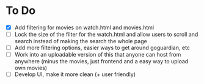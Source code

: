 # To Do
- [x] Add filtering for movies on watch.html and movies.html 
- [ ] Lock the size of the filter for the watch.html and allow users to scroll and search instead of making the search the whole page
- [ ] Add more filtering options, easier ways to get around goguardian, etc
- [ ] Work into an uploadable version of this that anyone can host from anywhere (minus the movies, just frontend and a easy way to upload own movies)
- [ ] Develop UI, make it more clean (+ user friendly)
